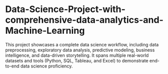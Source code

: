 # Data-Science-Project-with-comprehensive-data-analytics-and-Machine-Learning
This project showcases a complete data science workflow, including data preprocessing, exploratory data analysis, predictive modeling, business intelligence, and data-driven storytelling. It spans multiple real-world datasets and tools (Python, SQL, Tableau, and Excel) to demonstrate end-to-end data science proficiency.
